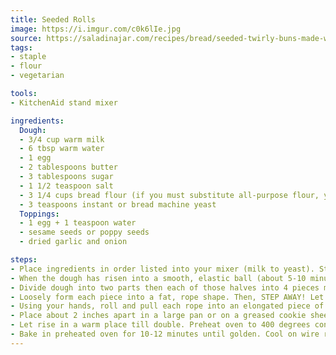 ```yaml
---
title: Seeded Rolls
image: https://i.imgur.com/c0k6lIe.jpg
source: https://saladinajar.com/recipes/bread/seeded-twirly-buns-made-with-a-breadmachine/
tags:
- staple
- flour
- vegetarian

tools:
- KitchenAid stand mixer

ingredients:
  Dough:
  - 3/4 cup warm milk
  - 6 tbsp warm water
  - 1 egg
  - 2 tablespoons butter
  - 3 tablespoons sugar
  - 1 1/2 teaspoon salt
  - 3 1/4 cups bread flour (if you must substitute all-purpose flour, you will need a little more)
  - 3 teaspoons instant or bread machine yeast
  Toppings:
  - 1 egg + 1 teaspoon water
  - sesame seeds or poppy seeds
  - dried garlic and onion

steps:
- Place ingredients in order listed into your mixer (milk to yeast). Stir with dough hook untilit looks doughy. Pump the speed up to 2. Slowly add more water or flour if the consistency is no good.
- When the dough has risen into a smooth, elastic ball (about 5-10 minutes), remove dough to floured board or silicone sheet.
- Divide dough into two parts then each of those halves into 4 pieces making a total of 8.
- Loosely form each piece into a fat, rope shape. Then, STEP AWAY! Let the dough relax for about 10 minutes and life will be easier. Well... maybe not, but your dough will be much more agreeable about shaping.
- Using your hands, roll and pull each rope into an elongated piece of dough approximately 12 inches long. It doesn't have to be perfect. Then starting at one end, roll up like a snail.
- Place about 2 inches apart in a large pan or on a greased cookie sheet. Even better if covered with parchment paper or a silicone sheet. Tuck the end of the coil underneath the roll as you place it in the pan. With the palm of your hand, flatten coil slightly. Cover with a towel or plastic wrap.
- Let rise in a warm place till double. Preheat oven to 400 degrees convection bake. Flatten rolls with the palm of your hand again down to about 1-inch thickness. Don't worry, they will pop up in the oven. Brush each roll with egg wash. Sprinkle buns seeds or dried garlic/onion.
- Bake in preheated oven for 10-12 minutes until golden. Cool on wire rack. When cool, split with a serrated knife to make sandwich buns.
---
```

